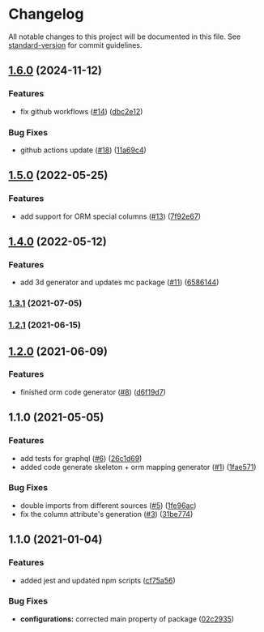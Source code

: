 # Changelog

All notable changes to this project will be documented in this file. See [standard-version](https://github.com/conventional-changelog/standard-version) for commit guidelines.

## [1.6.0](https://github.com/MapColonies/code-generator/compare/v1.5.0...v1.6.0) (2024-11-12)


### Features

* fix github workflows ([#14](https://github.com/MapColonies/code-generator/issues/14)) ([dbc2e12](https://github.com/MapColonies/code-generator/commit/dbc2e12b5f0ce0dcddb2be08d7ffa908ca1bc190))


### Bug Fixes

* github actions update ([#18](https://github.com/MapColonies/code-generator/issues/18)) ([11a69c4](https://github.com/MapColonies/code-generator/commit/11a69c41a17b7cbbab794b42c3460f0c72d350d2))

## [1.5.0](https://github.com/MapColonies/code-generator/compare/v1.4.0...v1.5.0) (2022-05-25)


### Features

* add support for ORM special columns ([#13](https://github.com/MapColonies/code-generator/issues/13)) ([7f92e67](https://github.com/MapColonies/code-generator/commit/7f92e679f329d0b60e8babbc79385a6d3d626b94))

## [1.4.0](https://github.com/MapColonies/code-generator/compare/v1.3.1...v1.4.0) (2022-05-12)


### Features

* add 3d generator and updates mc package ([#11](https://github.com/MapColonies/code-generator/issues/11)) ([6586144](https://github.com/MapColonies/code-generator/commit/6586144d715e3278c0aa6ac0db10b648503cecd8))

### [1.3.1](https://github.com/MapColonies/code-generator/compare/v1.3.0...v1.3.1) (2021-07-05)

### [1.2.1](https://github.com/MapColonies/code-generator/compare/v1.2.0...v1.2.1) (2021-06-15)

## [1.2.0](https://github.com/MapColonies/code-generator/compare/v1.1.0...v1.2.0) (2021-06-09)


### Features

* finished orm code generator ([#8](https://github.com/MapColonies/code-generator/issues/8)) ([d6f19d7](https://github.com/MapColonies/code-generator/commit/d6f19d7ed0bd5b7fc8b3e40b7266bd8845d29716))

## 1.1.0 (2021-05-05)


### Features

* add tests for graphql ([#6](https://github.com/MapColonies/code-generator/issues/6)) ([26c1d69](https://github.com/MapColonies/code-generator/commit/26c1d6940bc85fa12f21d098a8e0077119371b13))
* added code generate skeleton + orm mapping generator ([#1](https://github.com/MapColonies/code-generator/issues/1)) ([1fae571](https://github.com/MapColonies/code-generator/commit/1fae571ac2dde42b8534ea8dfa5c3a5dc768f2ff))


### Bug Fixes

* double imports from different sources ([#5](https://github.com/MapColonies/code-generator/issues/5)) ([1fe96ac](https://github.com/MapColonies/code-generator/commit/1fe96ac865a9f27f9d40275289cc61e6c0660e47))
* fix the column attribute's generation ([#3](https://github.com/MapColonies/code-generator/issues/3)) ([31be774](https://github.com/MapColonies/code-generator/commit/31be774bf2ccefc2eef9ace00ae4f3533017899a))

## 1.1.0 (2021-01-04)


### Features

* added jest and updated npm scripts ([cf75a56](https://github.com/MapColonies/code-generator/commit/cf75a567f51824081771739d772384f1d7d7ef98))


### Bug Fixes

* **configurations:** corrected main property of package ([02c2935](https://github.com/MapColonies/code-generator/commit/02c293510df9c5f5b626113a742788255322058c))
